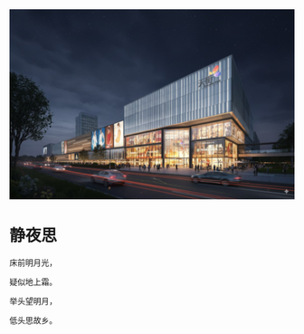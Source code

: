 <!DOCTYPE html>
<html lang="en">
<head>
    <meta charset="UTF-8">
    <style type="text/css">
        body{
            background-image:url(images/1.jpeg/);
        }
    </style>
</head>
<body>
<img src=images/1.jpeg/>
<h1>静夜思</h1>
<p>床前明月光，</p>
<p>疑似地上霜。</p>
<p>举头望明月，</p>
<p>低头思故乡。</p>
</body>
</html>
